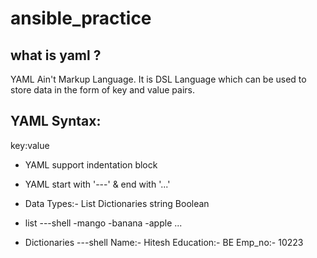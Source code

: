 # ansible_practice 

## what is yaml ?
YAML Ain't Markup Language. It is DSL Language which can be used to store data in the form of key and value pairs.

## YAML Syntax:
key:value 
- YAML support indentation block 
- YAML start with '---' & end with '...'
- Data Types:-
    List 
    Dictionaries
    string
    Boolean


- list
---shell
-mango
-banana
-apple
...


- Dictionaries
---shell
Name:- Hitesh
Education:- BE
Emp_no:- 10223




